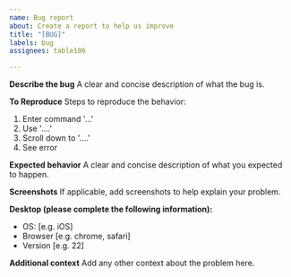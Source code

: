 ```yaml
---
name: Bug report
about: Create a report to help us improve
title: "[BUG]"
labels: bug
assignees: table106

---
```


**Describe the bug**
A clear and concise description of what the bug is.

**To Reproduce**
Steps to reproduce the behavior:
1. Enter command '...'
2. Use '....'
3. Scroll down to '....'
4. See error

**Expected behavior**
A clear and concise description of what you expected to happen.

**Screenshots**
If applicable, add screenshots to help explain your problem.

**Desktop (please complete the following information):**
 - OS: [e.g. iOS]
 - Browser [e.g. chrome, safari]
 - Version [e.g. 22]

**Additional context**
Add any other context about the problem here.
